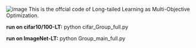 ![image](https://github.com/WickyLee1998/GBG_v1/assets/32586405/7266ac0d-61b4-4381-9840-744ba42dfdc7)
This is the offcial code of Long-tailed Learning as Multi-Objective Optimization.

**run on cifar10/100-LT:** 
python cifar_Group_full.py

**run on ImageNet-LT:** 
python Group_main_full.py
